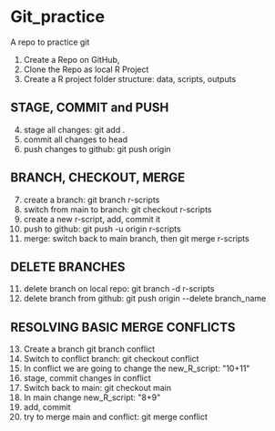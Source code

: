 # Git_practice
A repo to practice git 

1) Create a Repo on GitHub, 
2) Clone the Repo as local R Project
3) Create a R project folder structure: data, scripts, outputs

## STAGE, COMMIT and PUSH

4) stage all changes: git add . 
5) commit all changes to head
6) push changes to github: git push origin   

## BRANCH, CHECKOUT, MERGE

7) create a branch: git branch r-scripts
8) switch from main to branch: git checkout r-scripts
9) create a new r-script, add, commit it
10) push to github: git push -u origin r-scripts
11) merge: switch back to main branch, then git merge r-scripts

## DELETE BRANCHES

11) delete branch on local repo: git branch -d r-scripts
12) delete branch from github: git push origin --delete branch_name

## RESOLVING BASIC MERGE CONFLICTS

13) Create a branch git branch conflict
14) Switch to conflict branch: git checkout conflict
15) In conflict we are going to change the new_R_script: "10+11"
16) stage, commit changes in conflict
17) Switch back to main: git checkout main
18) In main change new_R_script: "8+9"
19) add, commit
20) try to merge main and conflict: git merge conflict








